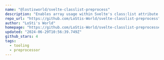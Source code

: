 ```yaml
---
name: "@lostisworld/svelte-classlist-preprocess"
description: "Enables array usage within Svelte's class:list attribute."
repo_url: "https://github.com/LoStis-World/svelte-classlist-preprocess"
author: "LoSti's World"
homepage: "https://github.com/LoStis-World/svelte-classlist-preprocess#readme"
updated: "2024-06-29T10:56:39.749Z"
github_stars: 4
tags: 
  - tooling
  - preprocessor
---
```

